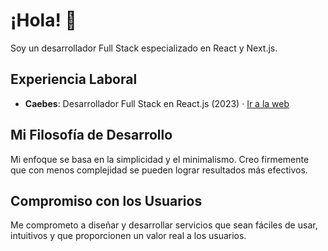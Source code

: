 # ¡Hola! 👋

Soy un desarrollador Full Stack especializado en React y Next.js.

## Experiencia Laboral

- **Caebes**: Desarrollador Full Stack en React.js (2023) · [Ir a la web](https://www.caebes.com/)

## Mi Filosofía de Desarrollo

Mi enfoque se basa en la simplicidad y el minimalismo. Creo firmemente que con menos complejidad se pueden lograr resultados más efectivos. 

## Compromiso con los Usuarios

Me comprometo a diseñar y desarrollar servicios que sean fáciles de usar, intuitivos y que proporcionen un valor real a los usuarios.

